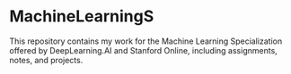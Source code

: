 # MachineLearningS
This repository contains my work for the Machine Learning Specialization offered by DeepLearning.AI and Stanford Online, including assignments, notes, and projects.
